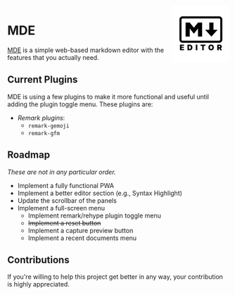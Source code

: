 <img width="128px" height="128px" style="float: right;" src="./public/favicon.svg">

# MDE

[MDE](https://mde.haashemi.dev) is a simple web-based markdown editor with the features that you actually need.

## Current Plugins

MDE is using a few plugins to make it more functional and useful until adding the plugin toggle menu. These plugins are:

- _Remark plugins_:
  - `remark-gemoji`
  - `remark-gfm`

## Roadmap

_These are not in any particular order._

- Implement a fully functional PWA
- Implement a better editor section (e.g., Syntax Highlight)
- Update the scrollbar of the panels
- Implement a full-screen menu
  - Implement remark/rehype plugin toggle menu
  - ~~Implement a reset button~~
  - Implement a capture preview button
  - Implement a recent documents menu

## Contributions

If you're willing to help this project get better in any way, your contribution is highly appreciated.
